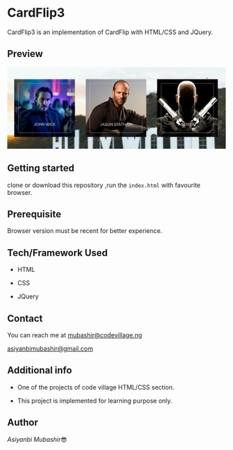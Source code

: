 # CardFlip3

CardFlip3 is an implementation of CardFlip with HTML/CSS and JQuery.

## Preview



![Screenshot](cardflip3.png)

## Getting started

clone or download this repository ,run the `index.html` with favourite browser.

## Prerequisite

Browser version must be recent for better experience.


## Tech/Framework Used

- HTML

- CSS
- JQuery

## Contact

You can reach me at <mubashir@codevillage.ng>

<asiyanbimubashir@gmail.com>

## Additional info

- One of the projects of code village HTML/CSS section.

- This project is implemented for learning purpose only.

## Author

_*Asiyanbi Mubashir*_😎